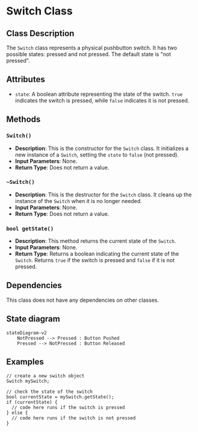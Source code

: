 # Switch Class

## Class Description
The `Switch` class represents a physical pushbutton switch. It has two possible states: pressed and not pressed. The default state is "not pressed".

## Attributes
- `state`: A boolean attribute representing the state of the switch. `true` indicates the switch is pressed, while `false` indicates it is not pressed.

## Methods

### `Switch()`
- **Description**: This is the constructor for the `Switch` class. It initializes a new instance of a `Switch`, setting the `state` to `false` (not pressed).
- **Input Parameters**: None.
- **Return Type**: Does not return a value.

### `~Switch()`
- **Description**: This is the destructor for the `Switch` class. It cleans up the instance of the `Switch` when it is no longer needed.
- **Input Parameters**: None.
- **Return Type**: Does not return a value.

### `bool getState()`
- **Description**: This method returns the current state of the `Switch`.
- **Input Parameters**: None.
- **Return Type**: Returns a boolean indicating the current state of the `Switch`. Returns `true` if the switch is pressed and `false` if it is not pressed.

## Dependencies
This class does not have any dependencies on other classes.

## State diagram
```mermaid
stateDiagram-v2
    NotPressed --> Pressed : Button Pushed
    Pressed --> NotPressed : Button Released
```

## Examples
```
// create a new switch object
Switch mySwitch;

// check the state of the switch
bool currentState = mySwitch.getState();
if (currentState) {
  // code here runs if the switch is pressed
} else {
  // code here runs if the switch is not pressed
}
```